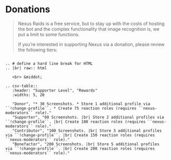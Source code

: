 # Donations

> Nexus Raids is a free service, but to stay up with the costs of hosting the bot and the complex functionality that image recognition is, we put a limit to some functions.
>
> If you’re interested in supporting Nexus via a donation,  please review the following tiers:
>

```eval_rst

.. # define a hard line break for HTML
.. |br| raw:: html

   <br> &middot;

.. csv-table::
   :header: "Supporter Level", "Rewards"
   :widths: 5, 20

   "Donor", "* 30 Screenshots. * Store 1 additional profile via ``!change-profile``. * Create 75 reaction roles (requires ``nexus-moderators`` role)."
   "Supporter", "60 Screenshots. |br| Store 2 additional profiles via ``!change-profile``. |br| Create 100 reaction roles (requires ``nexus-moderators`` role)."
   "Contributor", "100 Screenshots. |br| Store 3 additional profiles via ``!change-profile``. |br| Create 150 reaction roles (requires ``nexus-moderators`` role)."
   "Benefactor", "200 Screenshots. |br| Store 5 additional profiles via ``!change-profile``. |br| Create 200 reaction roles (requires ``nexus-moderators`` role)."

```
